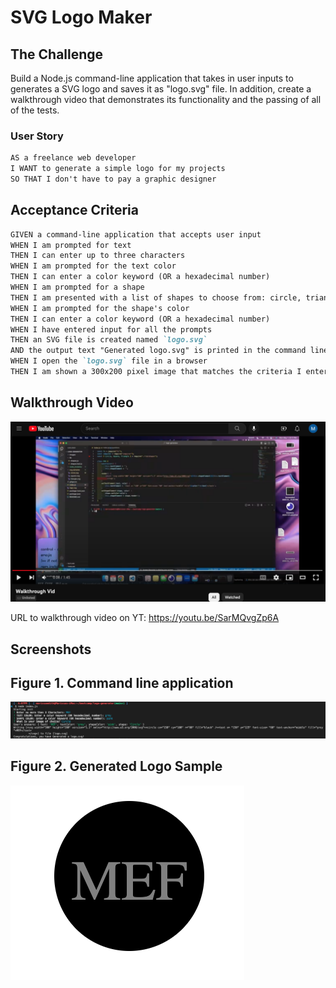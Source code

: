 #  SVG Logo Maker

## The Challenge

Build a Node.js command-line application that takes in user inputs to generates a SVG logo and saves it as "logo.svg" file. In addition, create a walkthrough video that demonstrates its functionality and the passing of all of the tests.
### User Story

```md
AS a freelance web developer
I WANT to generate a simple logo for my projects
SO THAT I don't have to pay a graphic designer
```

## Acceptance Criteria

```md
GIVEN a command-line application that accepts user input
WHEN I am prompted for text
THEN I can enter up to three characters
WHEN I am prompted for the text color
THEN I can enter a color keyword (OR a hexadecimal number)
WHEN I am prompted for a shape
THEN I am presented with a list of shapes to choose from: circle, triangle, and square
WHEN I am prompted for the shape's color
THEN I can enter a color keyword (OR a hexadecimal number)
WHEN I have entered input for all the prompts
THEN an SVG file is created named `logo.svg`
AND the output text "Generated logo.svg" is printed in the command line
WHEN I open the `logo.svg` file in a browser
THEN I am shown a 300x200 pixel image that matches the criteria I entered
```

## Walkthrough Video
[![WalkthroughVideo](./images/Screenshot%202023-05-01%20at%209.40.13%20PM.png)](https://youtu.be/SarMQvgZp6A)

URL to walkthrough video on YT: https://youtu.be/SarMQvgZp6A

## Screenshots

## Figure 1. Command line application
![ScreenshotofCommandLine](./images/svg-logo-maker.png)

## Figure 2. Generated Logo Sample

![ScreenshotofImg](./images/sample-logo-generator.png)

